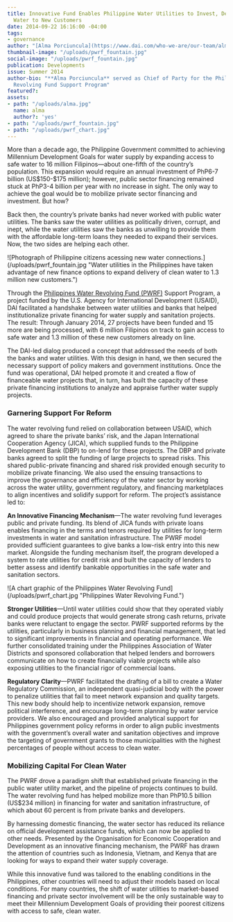 ```yaml
---
title: Innovative Fund Enables Philippine Water Utilities to Invest, Deliver Safe
  Water to New Customers
date: 2014-09-22 16:16:00 -04:00
tags:
- governance
author: "[Alma Porciuncula](https://www.dai.com/who-we-are/our-team/alma-porciuncula)"
thumbnail-image: "/uploads/pwrf_fountain.jpg"
social-image: "/uploads/pwrf_fountain.jpg"
publication: Developments
issue: Summer 2014
author-bio: "**Alma Porciuncula** served as Chief of Party for the Philippines Water
  Revolving Fund Support Program"
featured?: 
assets:
- path: "/uploads/alma.jpg"
  name: alma
  author?: 'yes'
- path: "/uploads/pwrf_fountain.jpg"
- path: "/uploads/pwrf_chart.jpg"
---
```


<p>More than a decade ago, the Philippine Government committed to achieving Millennium Development Goals for water supply by expanding access to safe water to 16 million Filipinos—about one-fifth of the country’s population. This expansion would require an annual investment of PhP6-7 billion (US$150-$175 million); however, public sector financing remained stuck at PhP3-4 billion per year with no increase in sight. The only way to achieve the goal would be to mobilize private sector financing and investment. But how?</p>




<p>Back then, the country’s private banks had never worked with public water utilities. The banks saw the water utilities as politically driven, corrupt, and inept, while the water utilities saw the banks as unwilling to provide them with the affordable long-term loans they needed to expand their services. Now, the two sides are helping each other.</p>
![Photograph of Philippine citizens acessing new water connections.](/uploads/pwrf_fountain.jpg "Water utilities in the Philippines have taken advantage of new finance options to expand delivery of clean water to 1.3 million new customers.") 
<p>Through the <a href="http://dai.com/our-work/projects/philippines—water-revolving-fund-support-program-pwrf">Philippines Water Revolving Fund (PWRF)</a> Support Program, a project funded by the U.S. Agency for International Development (USAID), DAI facilitated a handshake between water utilities and banks that helped institutionalize private financing for water supply and sanitation projects. The result: Through January 2014, 27 projects have been funded and 15 more are being processed, with 6 million Filipinos on track to gain access to safe water and 1.3 million of these new customers already on line.</p>
<p>The DAI-led dialog produced a concept that addressed the needs of both the banks and water utilities. With this design in hand, we then secured the necessary support of policy makers and government institutions. Once the fund was operational, DAI helped promote it and created a flow of financeable water projects that, in turn, has built the capacity of these private financing institutions to analyze and appraise further water supply projects.</p>
<h3>Garnering Support For Reform</h3>
<p>The water revolving fund relied on collaboration between USAID, which agreed to share the private banks’ risk, and the Japan International Cooperation Agency (JICA), which supplied funds to the Philippine Development Bank (DBP) to on-lend for these projects. The DBP and private banks agreed to split the funding of large projects to spread risks. This shared public-private financing and shared risk provided enough security to mobilize private financing. We also used the ensuing transactions to improve the governance and efficiency of the water sector by working across the water utility, government regulatory, and financing marketplaces to align incentives and solidify support for reform. The project’s assistance led to:</p>
<p><strong>An Innovative Financing Mechanism</strong>—The water revolving fund leverages public and private funding. Its blend of JICA funds with private loans enables financing in the terms and tenors required by utilities for long-term investments in water and sanitation infrastructure. The PWRF model provided sufficient guarantees to give banks a low-risk entry into this new market. Alongside the funding mechanism itself, the program developed a system to rate utilities for credit risk and built the capacity of lenders to better assess and identify bankable opportunities in the safe water and sanitation sectors.</p>
![A chart graphic of the Philippines Water Revolving Fund](/uploads/pwrf_chart.jpg "Philippines Water Revolving Fund.") 
<p><strong>Stronger Utilities</strong>—Until water utilities could show that they operated viably and could produce projects that would generate strong cash returns, private banks were reluctant to engage the sector. PWRF supported reforms by the utilities, particularly in business planning and financial management, that led to significant improvements in financial and operating performance. We further consolidated training under the Philippines Association of Water Districts and sponsored collaboration that helped lenders and borrowers communicate on how to create financially viable projects while also exposing utilities to the financial rigor of commercial loans.</p>
<p><strong>Regulatory Clarity</strong>—PWRF facilitated the drafting of a bill to create a Water Regulatory Commission, an independent quasi-judicial body with the power to penalize utilities that fail to meet network expansion and quality targets. This new body should help to incentivize network expansion, remove political interference, and encourage long-term planning by water service providers. We also encouraged and provided analytical support for Philippines government policy reforms in order to align public investments with the government’s overall water and sanitation objectives and improve the targeting of government grants to those municipalities with the highest percentages of people without access to clean water.</p>
<h3>Mobilizing Capital For Clean Water</h3>
<p>The PWRF drove a paradigm shift that established private financing in the public water utility market, and the pipeline of projects continues to build. The water revolving fund has helped mobilize more than PhP10.5 billion (US$234 million) in financing for water and sanitation infrastructure, of which about 60 percent is from private banks and developers.</p>
<p>By harnessing domestic financing, the water sector has reduced its reliance on official development assistance funds, which can now be applied to other needs. Presented by the Organisation for Economic Cooperation and Development as an innovative financing mechanism, the PWRF has drawn the attention of countries such as Indonesia, Vietnam, and Kenya that are looking for ways to expand their water supply coverage.</p>
<p>While this innovative fund was tailored to the enabling conditions in the Philippines, other countries will need to adjust their models based on local conditions. For many countries, the shift of water utilities to market-based financing and private sector involvement will be the only sustainable way to meet their Millennium Development Goals of providing their poorest citizens with access to safe, clean water.</p>